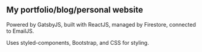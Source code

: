 ## My portfolio/blog/personal website

Powered by GatsbyJS, built with ReactJS, managed by Firestore, connected to EmailJS.

Uses styled-components, Bootstrap, and CSS for styling.
